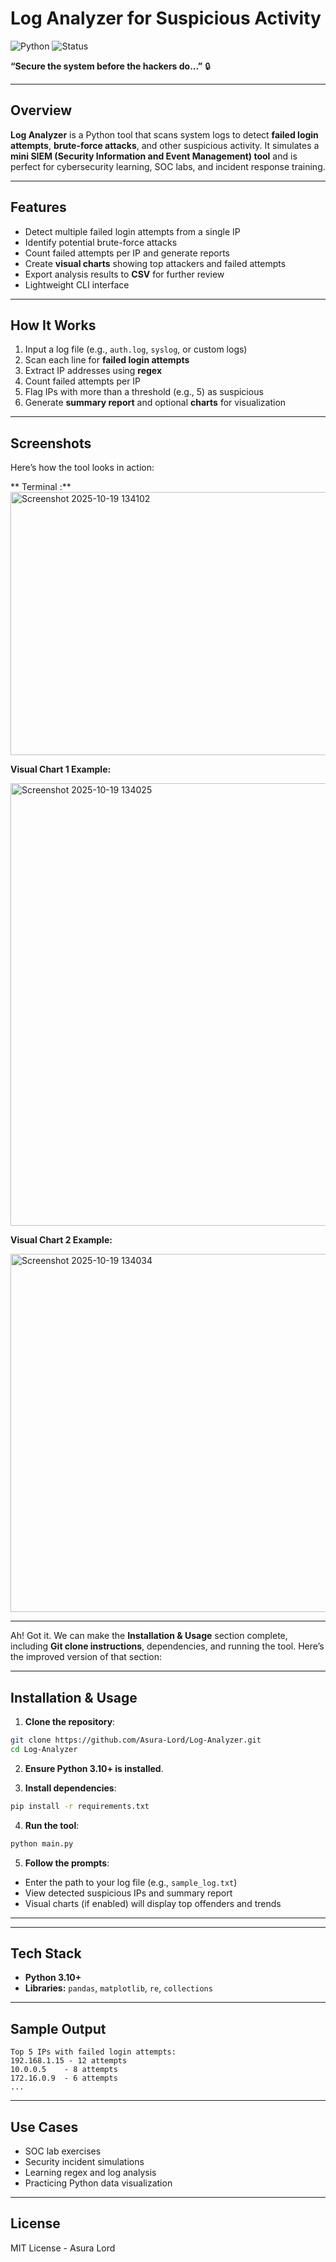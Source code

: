 

# Log Analyzer for Suspicious Activity

![Python](https://img.shields.io/badge/Python-3.10+-blue)
![Status](https://img.shields.io/badge/Status-Completed-green)

**“Secure the system before the hackers do...”** 🔒

---

## Overview
**Log Analyzer** is a Python tool that scans system logs to detect **failed login attempts**, **brute-force attacks**, and other suspicious activity. It simulates a **mini SIEM (Security Information and Event Management) tool** and is perfect for cybersecurity learning, SOC labs, and incident response training.

---

## Features
- Detect multiple failed login attempts from a single IP
- Identify potential brute-force attacks
- Count failed attempts per IP and generate reports
- Create **visual charts** showing top attackers and failed attempts
- Export analysis results to **CSV** for further review
- Lightweight CLI interface

---

## How It Works
1. Input a log file (e.g., `auth.log`, `syslog`, or custom logs)  
2. Scan each line for **failed login attempts**  
3. Extract IP addresses using **regex**  
4. Count failed attempts per IP  
5. Flag IPs with more than a threshold (e.g., 5) as suspicious  
6. Generate **summary report** and optional **charts** for visualization

---

## Screenshots
Here’s how the tool looks in action:

** Terminal :**  
<img width="1035" height="421" alt="Screenshot 2025-10-19 134102" src="https://github.com/user-attachments/assets/eda44e53-a364-4dcd-8423-a59ed08cb825" />

**Visual Chart 1 Example:**  

<img width="991" height="708" alt="Screenshot 2025-10-19 134025" src="https://github.com/user-attachments/assets/2be85019-de99-4219-b28d-11a69a6a3f75" />


**Visual Chart 2 Example:**  

<img width="1249" height="573" alt="Screenshot 2025-10-19 134034" src="https://github.com/user-attachments/assets/d342114f-8fc8-4bfc-9c1a-69142554edb0" />




---

Ah! Got it. We can make the **Installation & Usage** section complete, including **Git clone instructions**, dependencies, and running the tool. Here’s the improved version of that section:

---

## Installation & Usage

1. **Clone the repository**:

```bash
git clone https://github.com/Asura-Lord/Log-Analyzer.git
cd Log-Analyzer
```

2. **Ensure Python 3.10+ is installed**.

3. **Install dependencies**:

```bash
pip install -r requirements.txt
```

4. **Run the tool**:

```bash
python main.py
```

5. **Follow the prompts**:

* Enter the path to your log file (e.g., `sample_log.txt`)
* View detected suspicious IPs and summary report
* Visual charts (if enabled) will display top offenders and trends

---




---

## Tech Stack

* **Python 3.10+**
* **Libraries:** `pandas`, `matplotlib`, `re`, `collections`

---

## Sample Output

```
Top 5 IPs with failed login attempts:
192.168.1.15 - 12 attempts
10.0.0.5    - 8 attempts
172.16.0.9  - 6 attempts
...
```

---

## Use Cases

* SOC lab exercises
* Security incident simulations
* Learning regex and log analysis
* Practicing Python data visualization

---

## License

MIT License - Asura Lord

```

